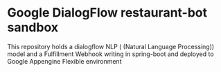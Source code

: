 # Google DialogFlow restaurant-bot sandbox

This repository holds a dialogflow NLP ( (Natural Language Processing)) model and a Fulfillment Webhook writing in spring-boot and deployed to Google Appengine Flexible environment 
